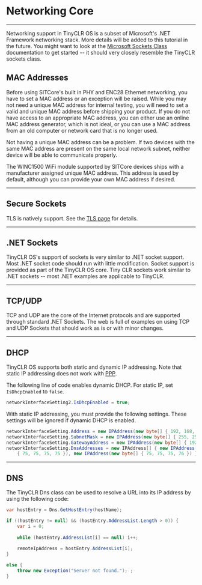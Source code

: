 # Networking Core
---
Networking support in TinyCLR OS is a subset of Microsoft's .NET Framework networking stack. More details will be added to this tutorial in the future. You might want to look at the [Microsoft Sockets Class]( https://docs.microsoft.com/en-us/dotnet/api/system.net.sockets.socket?view=netframework-4.8) documentation to get started -- it should very closely resemble the TinyCLR sockets class.

## MAC Addresses
Before using SITCore's built in PHY and ENC28 Ethernet networking, you have to set a MAC address or an exception will be raised. While you may not need a unique MAC address for internal testing, you will need to set a valid and unique MAC address before shipping your product. If you do not have access to an appropriate MAC address, you can either use an online MAC address generator, which is not ideal, or you can use a MAC address from an old computer or network card that is no longer used.

Not having a unique MAC address can be a problem. If two devices with the same MAC address are present on the same local network subnet, neither device will be able to communicate properly.

The WINC1500 WiFi module supported by SITCore devices ships with a manufacturer assigned unique MAC address. This address is used by default, although you can provide your own MAC address if desired.

---

## Secure Sockets
TLS is natively support. See the [TLS page](tls.md) for details.

---

## .NET Sockets
TinyCLR OS's support of sockets is very similar to .NET socket support. Most .NET socket code should run with little modification. Socket support is provided as part of the TinyCLR OS core. Tiny CLR sockets work similar to .NET sockets -- most .NET examples are applicable to TinyCLR.

---

## TCP/UDP
TCP and UDP are the core of the Internet protocols and are supported through standard .NET Sockets. The web is full of examples on using TCP and UDP Sockets that should work as is or with minor changes.

---

## DHCP
TinyCLR OS supports both static and dynamic IP addressing. Note that static IP addressing does not work with [PPP](ppp.md).

The following line of code enables dynamic DHCP. For static IP, set `IsDhcpEnabled` to `false`.

```cs
networkInterfaceSetting2.IsDhcpEnabled = true;
```

With static IP addressing, you must provide the following settings. These settings will be ignored if dynamic DHCP is enabled.

```cs
networkInterfaceSetting.Address = new IPAddress(new byte[] { 192, 168, 1, 122 });
networkInterfaceSetting.SubnetMask = new IPAddress(new byte[] { 255, 255, 255, 0 });
networkInterfaceSetting.GatewayAddress = new IPAddress(new byte[] { 192, 168, 1, 1 });
networkInterfaceSetting.DnsAddresses = new IPAddress[] { new IPAddress(new byte[]
    { 75, 75, 75, 75 }), new IPAddress(new byte[] { 75, 75, 75, 76 }) };
```

---

## DNS
The TinyCLR Dns class can be used to resolve a URL into its IP address by using the following code:

```cs
var hostEntry = Dns.GetHostEntry(hostName);

if ((hostEntry != null) && (hostEntry.AddressList.Length > 0)) {
    var i = 0;
    
    while (hostEntry.AddressList[i] == null) i++;
    
    remoteIpAddress = hostEntry.AddressList[i];
}

else {
    throw new Exception("Server not found."); ;
}
```
